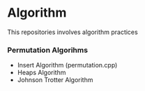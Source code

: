 # Algorithm
This repositories involves algorithm practices

### Permutation Algorihms
  - Insert Algorithm (permutation.cpp)
  - Heaps Algorithm
  - Johnson Trotter Algorithm
